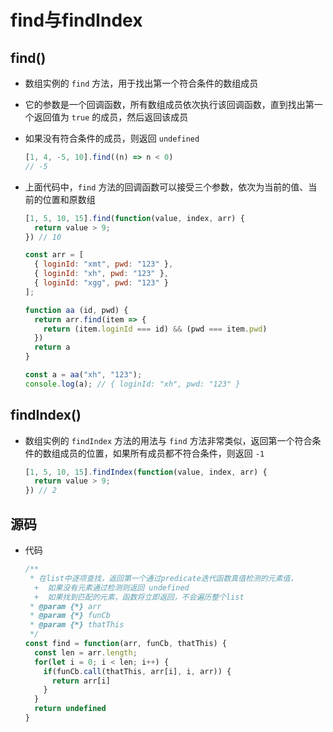 # find与findIndex

## find()

+ 数组实例的 `find` 方法，用于找出第一个符合条件的数组成员

+ 它的参数是一个回调函数，所有数组成员依次执行该回调函数，直到找出第一个返回值为 `true` 的成员，然后返回该成员

+ 如果没有符合条件的成员，则返回 `undefined`

    ```js
    [1, 4, -5, 10].find((n) => n < 0)
    // -5
    ```

+ 上面代码中，`find` 方法的回调函数可以接受三个参数，依次为当前的值、当前的位置和原数组

    ```js
    [1, 5, 10, 15].find(function(value, index, arr) {
      return value > 9;
    }) // 10
    ```

    ```js
    const arr = [
      { loginId: "xmt", pwd: "123" },
      { loginId: "xh", pwd: "123" },
      { loginId: "xgg", pwd: "123" }
    ];

    function aa (id, pwd) {
      return arr.find(item => {
        return (item.loginId === id) && (pwd === item.pwd)
      })
      return a
    }

    const a = aa("xh", "123");
    console.log(a); // { loginId: "xh", pwd: "123" }
    ```

## findIndex()

+ 数组实例的 `findIndex` 方法的用法与 `find` 方法非常类似，返回第一个符合条件的数组成员的位置，如果所有成员都不符合条件，则返回 `-1`

    ```js
    [1, 5, 10, 15].findIndex(function(value, index, arr) {
      return value > 9;
    }) // 2
    ```

## 源码

+ 代码

    ```js
    /**
     * 在list中逐项查找，返回第一个通过predicate迭代函数真值检测的元素值，
      +  如果没有元素通过检测则返回 undefined
      +  如果找到匹配的元素，函数将立即返回，不会遍历整个list
     * @param {*} arr
     * @param {*} funCb
     * @param {*} thatThis
     */
    const find = function(arr, funCb, thatThis) {
      const len = arr.length;
      for(let i = 0; i < len; i++) {
        if(funCb.call(thatThis, arr[i], i, arr)) {
          return arr[i]
        }
      }
      return undefined
    }
    ```
